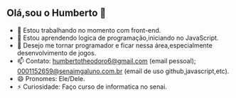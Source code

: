 ## Olá,sou o Humberto 👋

- 🔭 Estou trabalhando no momento com front-end.
- 🌱 Estou aprendendo logica de programação,iniciando no JavaScript.
- 🤔 Desejo me tornar programador e ficar nessa área,especialmente desenvolvimento de jogos.
- 📫 Contato: humbertotheodoro6@gmail.com (email pessoal); 0001152659@senaimgaluno.com.br (email de uso github,javascript,etc).
- 😄 Pronomes: Ele/Dele.
- ⚡ Curiosidade: Faço curso de informatica no senai.

